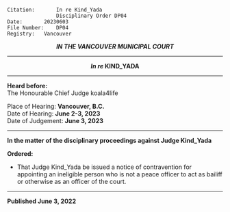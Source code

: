 	Citation:       In re Kind_Yada                	
                    Disciplinary Order DP04
	Date:		20230603
	File Number:	DP04
	Registry:	Vancouver

<p align="center"><b><i>
  IN THE VANCOUVER MUNICIPAL COURT
</b></i>

---

<p align="center">  <i>   <b>  In re </i>KIND_YADA	  </b>

---	

**Heard before:**
<br> The Honourable Chief Judge koala4Iife

  Place of Hearing: **Vancouver, B.C.**
<br>				Date of Hearing: **June 2-3, 2023**
<br>				Date of Judgement: **June 3, 2023**

---

  **In the matter of the disciplinary proceedings against Judge Kind_Yada**  

**Ordered:**

- That Judge Kind_Yada be issued a notice of contravention for appointing an ineligible person who is not a peace officer to act as bailiff or otherwise as an officer of the court.

---

**Published June 3, 2022**
